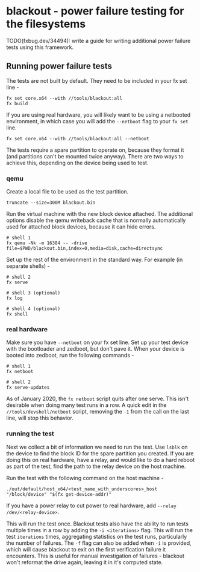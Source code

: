 # blackout - power failure testing for the filesystems

TODO(fxbug.dev/34494): write a guide for writing additional power failure tests using this framework.

## Running power failure tests

The tests are not built by default. They need to be included in your fx set line -

```
fx set core.x64 --with //tools/blackout:all
fx build
```

If you are using real hardware, you will likely want to be using a netbooted environment, in which case you will add the `--netboot` flag to your `fx set` line.

```
fx set core.x64 --with //tools/blackout:all --netboot
```

The tests require a spare partition to operate on, because they format it (and partitions can't
be mounted twice anyway). There are two ways to achieve this, depending on the device being used
to test.

### qemu

Create a local file to be used as the test partition.

```
truncate --size=300M blackout.bin
```

Run the virtual machine with the new block device attached. The additional options disable the
qemu writeback cache that is normally automatically used for attached block devices, because it
can hide errors.

```
# shell 1
fx qemu -Nk -m 16384 -- -drive file=$PWD/blackout.bin,index=0,media=disk,cache=directsync
```

Set up the rest of the environment in the standard way. For example (in separate shells) -

```
# shell 2
fx serve
```
```
# shell 3 (optional)
fx log
```
```
# shell 4 (optional)
fx shell
```

### real hardware

Make sure you have `--netboot` on your fx set line. Set up your test device with the bootloader
and zedboot, but don't pave it. When your device is booted into zedboot, run the following
commands -

```
# shell 1
fx netboot
```
```
# shell 2
fx serve-updates
```

As of January 2020, the `fx netboot` script quits after one serve. This isn't desirable when
doing many test runs in a row. A quick edit in the `//tools/devshell/netboot` script, removing
the `-1` from the call on the last line, will stop this behavior.

### running the test

Next we collect a bit of information we need to run the test. Use `lsblk` on the device to find
the block ID for the spare partition you created. If you are doing this on real hardware, have a
relay, and would like to do a hard reboot as part of the test, find the path to the relay device
on the host machine.

Run the test with the following command on the host machine -

```
./out/default/host_x64/<test_name_with_underscores>_host "/block/device" "$(fx get-device-addr)"
```

If you have a power relay to cut power to real hardware, add `--relay /dev/<relay-device>`.

This will run the test once. Blackout tests also have the ability to run tests multiple times in
a row by adding the `-i <iterations>` flag. This will run the test `iterations` times,
aggregating statistics on the test runs, particularly the number of failures. The `-f` flag can
also be added when `-i` is provided, which will cause blackout to exit on the first verification
failure it encounters. This is useful for manual investigation of failures - blackout won't
reformat the drive again, leaving it in it's corrputed state.

